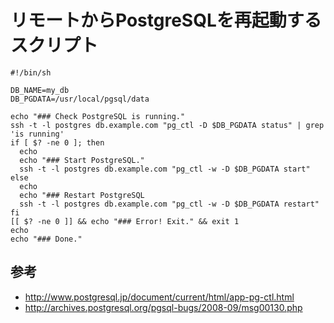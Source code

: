 ﻿# リモートからPostgreSQLを再起動するスクリプト

```clike
#!/bin/sh

DB_NAME=my_db
DB_PGDATA=/usr/local/pgsql/data

echo "### Check PostgreSQL is running."
ssh -t -l postgres db.example.com "pg_ctl -D $DB_PGDATA status" | grep 'is running'
if [ $? -ne 0 ]; then
  echo
  echo "### Start PostgreSQL."
  ssh -t -l postgres db.example.com "pg_ctl -w -D $DB_PGDATA start"
else
  echo
  echo "### Restart PostgreSQL
  ssh -t -l postgres db.example.com "pg_ctl -w -D $DB_PGDATA restart"
fi
[[ $? -ne 0 ]] && echo "### Error! Exit." && exit 1
echo
echo "### Done."
```

## 参考

- http://www.postgresql.jp/document/current/html/app-pg-ctl.html
- http://archives.postgresql.org/pgsql-bugs/2008-09/msg00130.php

